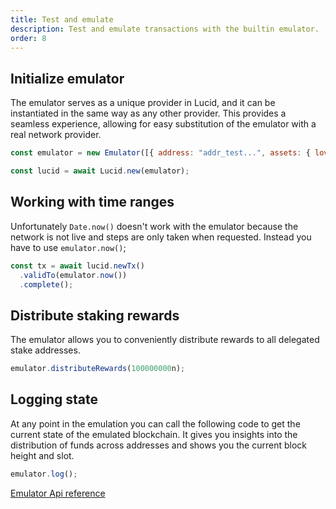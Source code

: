 ```yaml
---
title: Test and emulate
description: Test and emulate transactions with the builtin emulator. 
order: 8
---
```


## Initialize emulator

The emulator serves as a unique provider in Lucid, and it can be instantiated in the same way as any other provider. This provides a seamless experience, allowing for easy substitution of the emulator with a real network provider.

```js
const emulator = new Emulator([{ address: "addr_test...", assets: { lovelace: 3000000000n } }]);

const lucid = await Lucid.new(emulator);
```

## Working with time ranges

Unfortunately `Date.now()` doesn't work with the emulator because the network is not live and steps are only taken when requested. Instead you have to use `emulator.now()`;

```js
const tx = await lucid.newTx()
  .validTo(emulator.now())
  .complete();
```

## Distribute staking rewards

The emulator allows you to conveniently distribute rewards to all delegated stake addresses.

```js
emulator.distributeRewards(100000000n);
```

## Logging state

At any point in the emulation you can call the following code to get the current state of the emulated blockchain. It gives you insights into the distribution of funds across addresses and shows you the current block height and slot.

```js
emulator.log();
```

[Emulator Api reference](https://deno.land/x/lucid@0.10.1/mod.ts?s=Emulator)